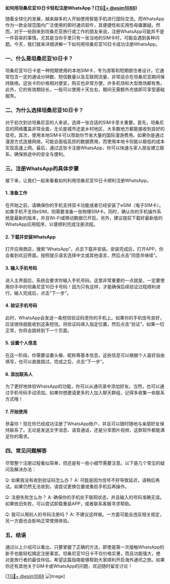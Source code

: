 **如何用坦桑尼亚10日卡轻松注册WhatsApp？[[TG💪+ @esim1088](https://t.me/s/esim1088)]**

随着全球化的发展，越来越多的人开始使用智能手机进行国际交流。而WhatsApp作为一款全球范围内广泛使用的即时通讯软件，其便捷性和实用性毋庸置疑。然而，对于一些刚来到坦桑尼亚旅行或工作的朋友来说，注册WhatsApp可能并不是一件容易的事情。尤其是当你手里只有一张当地的SIM卡时，可能会遇到各种问题。今天，我们就来详细讲解一下如何用坦桑尼亚10日卡成功注册WhatsApp。

### 一、什么是坦桑尼亚10日卡？

坦桑尼亚10日卡是一种短期使用的本地SIM卡，专为游客和短期居住者设计。它通常包含一定的通话分钟数、短信数量以及互联网流量，非常适合在坦桑尼亚期间保持联络。这张卡的价格相对便宜，购买也非常方便，许多机场和大型商场都有售。此外，它的有效期较长，一般可以使用十天左右，期间无需额外充值即可享受基础服务。

### 二、为什么选择坦桑尼亚10日卡？

对于初次到访坦桑尼亚的人来说，选择一张合适的SIM卡至关重要。首先，坦桑尼亚的网络覆盖非常全面，无论是城市还是乡村地区，大多数地方都能接收到良好的信号。其次，使用本地SIM卡可以帮助你节省大量的国际漫游费用。如果你是通过漫游方式连接网络，可能会面临高昂的数据费用，而使用本地卡则能以极低的成本实现高速上网。最后，通过这张卡注册WhatsApp，你可以快速与家人朋友建立联系，确保旅途中的安全与便利。

### 三、注册WhatsApp的具体步骤

接下来，让我们一起来看看如何利用坦桑尼亚10日卡顺利注册WhatsApp。

#### 1. 准备工作

在开始之前，请确保你的手机支持双卡功能或者已经安装了eSIM（电子SIM卡）。如果手机不支持eSIM，则需要准备一张物理SIM卡。同时，确认你的手机操作系统是最新的版本，并且Wi-Fi或移动数据已开启。另外，建议提前下载好最新版的WhatsApp应用程序，以便顺利完成注册流程。

#### 2. 下载并安装WhatsApp

打开应用商店，搜索“WhatsApp”，点击下载并安装。安装完成后，打开APP，你会看到欢迎界面。按照提示语言选择中文或其他语言，然后点击“同意并继续”。

#### 3. 输入手机号码

进入主界面后，系统会要求你输入手机号码。这里非常重要的一点就是，一定要使用你手中的坦桑尼亚10日卡号码！因为只有这样，才能确保后续验证过程顺利进行。输入完成后，点击“下一步”。

#### 4. 验证手机号码

此时，WhatsApp会发送一条短信验证码至你的手机上。如果你的手机信号良好，应该很快就能收到这条短信。将验证码填入指定位置，然后点击“验证”。如果一切正常，你将会跳转到下一个页面。

#### 5. 设置个人信息

在这一阶段，你需要设置头像、昵称等基本信息。这些信息可以根据个人喜好自由填写，也可以直接跳过。完成之后，点击“下一步”。

#### 6. 添加联系人

为了更好地体验WhatsApp的功能，你可以从通讯录中添加好友。当然，也可以通过手机号码手动添加。如果你想邀请更多的人加入聊天群组，记得多收集一些联系方式哦！

#### 7. 开始使用

恭喜你！现在你已经成功注册了WhatsApp账户，并且可以随时随地与亲朋好友保持联系了。无论是发送文字消息、语音通话，还是分享图片视频，这款软件都能满足你的需求。

### 四、常见问题解答

尽管整个注册过程看似简单，但还是有一些小细节需要注意。以下是几个常见的疑问及解决办法：

Q: 如果我没有收到验证码怎么办？
A: 可能是因为信号不好导致延迟，请稍后再试。如果仍然无法收到，请尝试更换位置或重启手机后再操作。

Q: 注册失败怎么办？
A: 确保你的手机处于联网状态，并且输入的号码准确无误。如果依旧失败，可以尝试卸载重装APP，或者联系客服寻求帮助。

Q: 我可以用别人的号码注册吗？
A: 不建议这样做。一方面可能会违反相关规定，另一方面也会影响正常使用体验。

### 五、结语

通过以上介绍可以看出，只要掌握了正确的方法，即使是第一次接触WhatsApp的新手也能轻松搞定注册事宜。坦桑尼亚10日卡不仅价格实惠，而且功能强大，绝对是旅行者的最佳伴侣。希望这篇指南能够帮助大家顺利开启海外通讯之旅。如果你还有其他关于SIM卡或WhatsApp的问题，欢迎随时留言讨论！

[[TG💪+ @esim1088](https://t.me/s/esim1088) ![Image](https://i.postimg.cc/4NQfJmqS/Snipaste-2025-05-13-00-14-12.png)]